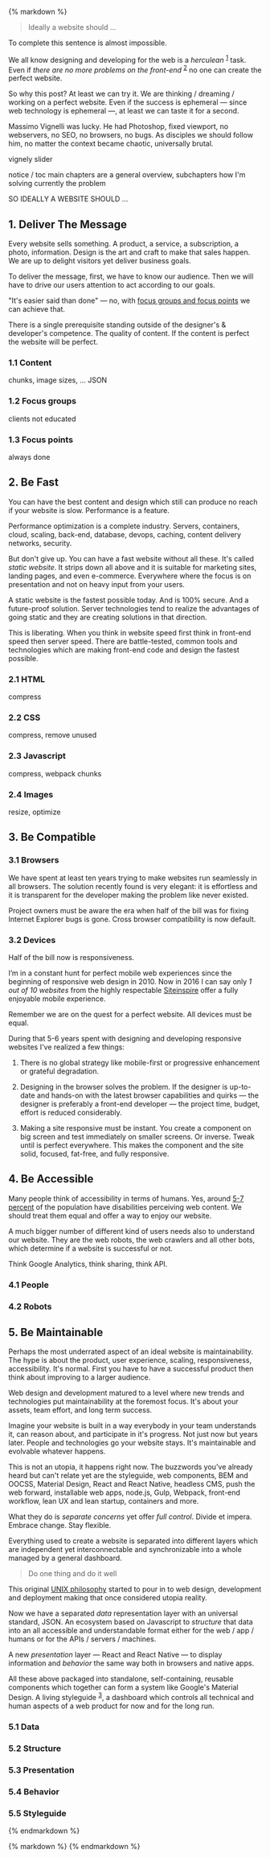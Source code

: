 {% markdown %}

> Ideally a website should ...

To complete this sentence is almost impossible.

We all know designing and developing for the web is a *herculean* <sup id="footnote--1">[1](#footnotes--1)</sup> task.
Even if *there are no more problems on the front-end* <sup id="footnote--2">[2](#footnotes--2)</sup> no one can create the perfect website.

So why this post? At least we can try it.
We are thinking / dreaming / working on a perfect website. Even if the success is ephemeral &mdash; since web technology is ephemeral &mdash;, at least we can taste it for a second.

Massimo Vignelli was lucky. He had Photoshop, fixed viewport, no webservers, no SEO, no browsers, no bugs.
As disciples we should follow him, no matter the context became chaotic, universally brutal.


vignely slider


notice / toc
main chapters are a general overview, subchapters how I'm solving currently the problem


SO IDEALLY A WEBSITE SHOULD ...

## 1. Deliver The Message

Every website sells something. A product, a service, a subscription, a photo, information. Design is the art and craft to make that sales happen. We are up to delight visitors yet deliver business goals.

To deliver the message, first, we have to know our audience. Then we will have to drive our users attention to act according to our goals.

"It's easier said than done" &mdash; no, with [focus groups and focus points](http://metamn.io/beat/delivering-the-message) we can achieve that.

There is a single prerequisite standing outside of the designer's & developer's competence. The quality of content. If the content is perfect the website will be perfect.


### 1.1 Content

chunks, image sizes, ... JSON

### 1.2 Focus groups

clients not educated

### 1.3 Focus points

always done


## 2. Be Fast

You can have the best content and design which still can produce no reach if your website is slow. Performance is a feature.

Performance optimization is a complete industry. Servers, containers, cloud, scaling, back-end, database, devops, caching, content delivery networks, security.

But don't give up. You can have a fast website without all these. It's called *static website*. It strips down all above and it is suitable for marketing sites, landing pages, and even e-commerce. Everywhere where the focus is on presentation and not on heavy input from your users.

A static website is the fastest possible today. And is 100% secure. And a future-proof solution. Server technologies tend to realize the advantages of going static and they are creating solutions in that direction.

This is liberating. When you think in website speed first think in front-end speed then server speed.
There are battle-tested, common tools and technologies which are making front-end code and design the fastest possible.

### 2.1 HTML

compress

### 2.2 CSS

compress, remove unused

### 2.3 Javascript

compress, webpack chunks

### 2.4 Images

resize, optimize


## 3. Be Compatible

### 3.1 Browsers

We have spent at least ten years trying to make websites run seamlessly in all browsers. The solution recently found is very elegant: it is effortless and it is transparent for the developer making the problem like never existed.

Project owners must be aware the era when half of the bill was for fixing Internet Explorer bugs is gone. Cross browser compatibility is now default.

### 3.2 Devices

Half of the bill now is responsiveness.

I’m in a constant hunt for perfect mobile web experiences since the beginning of responsive web design in 2010. Now in 2016 I can say only *1 out of 10 websites* from the highly respectable [Siteinspire](http://siteinspire.com) offer a fully enjoyable mobile experience.

Remember we are on the quest for a perfect website. All devices must be equal.

During that 5-6 years spent with designing and developing responsive websites I've realized a few things:

1. There is no global strategy like mobile-first or progressive enhancement or grateful degradation.

2. Designing in the browser solves the problem. If the designer is up-to-date and hands-on with the latest browser capabilities and quirks &mdash; the designer is preferably a front-end developer &mdash; the project time, budget, effort is reduced considerably.

3. Making a site responsive must be instant. You create a component on big screen and test immediately on smaller screens. Or inverse. Tweak until is perfect everywhere. This makes the component and the site solid, focused, fat-free, and fully responsive.



## 4. Be Accessible

Many people think of accessibility in terms of humans. Yes, around [5-7 percent](http://www.ncddr.org/products/researchexchange/v03n03/who.html) of the population have disabilities perceiving web content. We should treat them equal and offer a way to enjoy our website.

A much bigger number of different kind of users needs also to understand our website. They are the web robots, the web crawlers and all other bots, which determine if a website is successful or not.

Think Google Analytics, think sharing, think API.

### 4.1 People

### 4.2 Robots


## 5. Be Maintainable

Perhaps the most underrated aspect of an ideal website is maintainability. The hype is about the product, user experience, scaling, responsiveness, accessibility. It's normal. First you have to have a successful product then think about improving to a larger audience.

Web design and development matured to a level where new trends and technologies put maintainability at the foremost focus. It's about your assets, team effort, and long term success.

Imagine your website is built in a way everybody in your team understands it, can reason about, and participate in it's progress. Not just now but years later. People and technologies go your website stays. It's maintainable and evolvable whatever happens.

This is not an utopia, it happens right now. The buzzwords you've already heard but can't relate yet are the styleguide, web components, BEM and OOCSS, Material Design, React and React Native, headless CMS, push the web forward, installable web apps, node.js, Gulp, Webpack, front-end workflow, lean UX and lean startup, containers and more.

What they do is *separate concerns* yet offer *full control*. Divide et impera. Embrace change. Stay flexible.

Everything used to create a website is separated into different layers which are independent yet interconnectable and synchronizable into a whole managed by a general dashboard.

> Do one thing and do it well

This original [UNIX philosophy](https://en.wikipedia.org/wiki/Unix_philosophy) started to pour in to web design, development and deployment making that once considered utopia reality.

Now we have a separated *data* representation layer with an universal standard, JSON. An ecosystem based on Javascript to *structure* that data into an all accessible and understandable format either for the web / app / humans or for the APIs / servers / machines.

A new *presentation* layer &mdash; React and React Native &mdash; to display information and *behavior* the same way both in browsers and native apps.      

All these above packaged into standalone, self-containing, reusable components which together can form a system like Google's Material Design. A living styleguide <sup id="footnote--3">[3](#footnotes--3)</sup>, a dashboard which controls all technical and human aspects of a web product for now and for the long run.

### 5.1 Data

### 5.2 Structure

### 5.3 Presentation

### 5.4 Behavior

### 5.5 Styleguide



{% endmarkdown %}


{% markdown %}
{% endmarkdown %}
